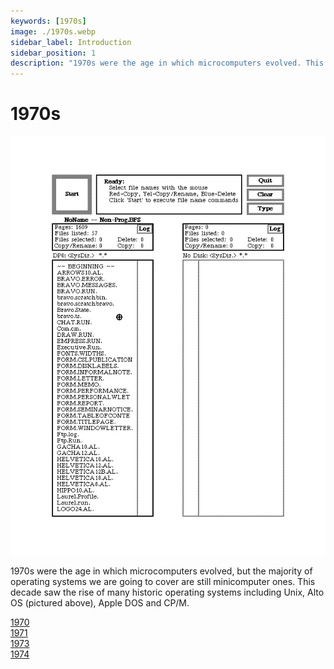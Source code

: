 ```yaml
---
keywords: [1970s]
image: ./1970s.webp
sidebar_label: Introduction
sidebar_position: 1
description: "1970s were the age in which microcomputers evolved. This decade saw the rise of many historic operating systems including Unix, Alto OS, Apple DOS and CP/M."
---
```


# 1970s

![Alto OS Neptune File Manager from 1970s](./1970s.webp)

1970s were the age in which microcomputers evolved, but the majority of operating systems we are going to cover are still minicomputer ones. This decade saw the rise of many historic operating systems including Unix, Alto OS (pictured above), Apple DOS and CP/M.

<div className='container'>
  <div className="row">
    <div className="col text--center padding-horiz--md padding-vert--md">
      <a href="/1970s/1970" className="button button--primary">1970</a>
    </div>
    <div className="col text--center padding-horiz--md padding-vert--md">
      <a href="/1970s/1971" className="button button--primary">1971</a>
    </div>
    <div className="col text--center padding-horiz--md padding-vert--md">
      <a href="/1970s/1973" className="button button--primary">1973</a>
    </div>
    <div className="col text--center padding-horiz--md padding-vert--md">
      <a href="/1970s/1974" className="button button--primary">1974</a>
    </div>
  </div>
</div>
